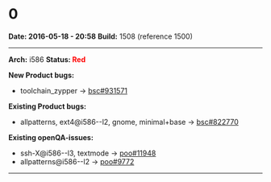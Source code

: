 # 0


**Date: 2016-05-18 - 20:58**
**Build:** 1508 (reference 1500)

<hr>

**Arch:** i586
**Status: <font color="red">Red</font>**

**New Product bugs:**

* toolchain_zypper -> [bsc#931571](https://bugzilla.opensuse.org/show_bug.cgi?id=931571)


**Existing Product bugs:**

* allpatterns, ext4@i586--l2, gnome, minimal+base -> [bsc#822770](https://bugzilla.opensuse.org/show_bug.cgi?id=822770)


**Existing openQA-issues:**

* ssh-X@i586--l3, textmode -> [poo#11948](https://progress.opensuse.org/issues/11948)
* allpatterns@i586--l2 -> [poo#9772](https://progress.opensuse.org/issues/9772)



---
